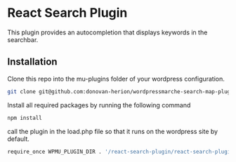 # React Search Plugin

This plugin provides an autocompletion that displays keywords in the searchbar.

## Installation

Clone this repo into the mu-plugins folder of your wordpress configuration.

```bash
git clone git@github.com:donovan-herion/wordpressmarche-search-map-plugin.git
```

Install all required packages by running the following command

```bash
npm install
```

call the plugin in the load.php file so that it runs on the wordpress site by default.

```bash
require_once WPMU_PLUGIN_DIR . '/react-search-plugin/react-search-plugin.php';
```

